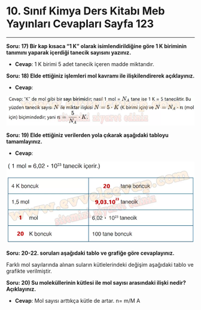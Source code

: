 # 10. Sınıf Kimya Ders Kitabı Meb Yayınları Cevapları Sayfa 123

---

**Soru: 17) Bir kap kısaca “1 K” olarak isimlendirildiğine göre 1 K biriminin tanımını yaparak içerdiği tanecik sayısını yazınız.**

-   **Cevap**: 1 K birimi 5 adet tanecik içeren madde miktarıdır.

**Soru: 18) Elde ettiğiniz işlemleri mol kavramı ile ilişkilendirerek açıklayınız.**

-   **Cevap**:

![Image 1](./image_1.webp)

**Soru: 19) Elde ettiğiniz verilerden yola çıkarak aşağıdaki tabloyu tamamlayınız.**

-   **Cevap**:

![Image 2](./image_2.webp)

**Soru: 20-22. soruları aşağıdaki tablo ve grafiğe göre cevaplayınız.**

Farklı mol sayılarında alınan suların kütlelerindeki değişim aşağıdaki tablo ve grafikte verilmiştir.

**Soru: 20) Su moleküllerinin kütlesi ile mol sayısı arasındaki ilişki nedir? Açıklayınız.**

-   **Cevap**: Mol sayısı arttıkça kütle de artar. n= m/M A